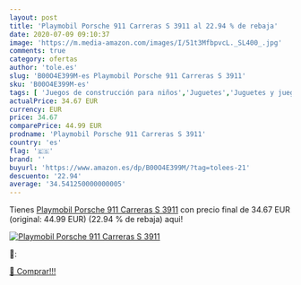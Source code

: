 ```yaml
---
layout: post
title: 'Playmobil Porsche 911 Carreras S 3911 al 22.94 % de rebaja'
date: 2020-07-09 09:10:37
image: 'https://m.media-amazon.com/images/I/51t3MfbpvcL._SL400_.jpg'
comments: true
category: ofertas
author: 'tole.es'
slug: 'B00O4E399M-es Playmobil Porsche 911 Carreras S 3911'
sku: 'B00O4E399M-es'
tags: [ 'Juegos de construcción para niños','Juguetes','Juguetes y juegos','playmobil', ]
actualPrice: 34.67 EUR
currency: EUR
price: 34.67
comparePrice: 44.99 EUR
prodname: 'Playmobil Porsche 911 Carreras S 3911'
country: 'es'
flag: '🇪🇸'
brand: ''
buyurl: 'https://www.amazon.es/dp/B00O4E399M/?tag=tolees-21'
descuento: '22.94'
average: '34.541250000000005'
---
```


Tienes [Playmobil Porsche 911 Carreras S 3911](https://www.amazon.es/dp/B00O4E399M/?tag=tolees-21) con precio final de  34.67 EUR (original: 44.99 EUR) (22.94 %  de rebaja) aqui!

[![Playmobil Porsche 911 Carreras S 3911](https://m.media-amazon.com/images/I/51t3MfbpvcL._SL400_.jpg)](https://www.amazon.es/dp/B00O4E399M/?tag=tolees-21)

🔎:


[🛒 Comprar!!!](https://www.amazon.es/dp/B00O4E399M/?tag=tolees-21)
